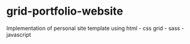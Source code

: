 # grid-portfolio-website

Implementation of personal site template using html - css grid - sass - javascript
